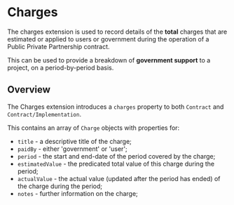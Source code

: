 # Charges

The charges extension is used to record details of the **total** charges that are estimated or applied to users or government during the operation of a Public Private Partnership contract.

This can be used to provide a breakdown of **government support** to a project, on a period-by-period basis.

## Overview

The Charges extension introduces a ```charges``` property to both ```Contract``` and ```Contract/Implementation```.

This contains an array of ```Charge``` objects with properties for:

* ```title``` - a descriptive title of the charge;
* ```paidBy``` - either 'government' or 'user';
* ```period``` - the start and end-date of the period covered by the charge;
* ```estimatedValue``` - the predicated total value of this charge during the period;
* ```actualValue``` - the actual value (updated after the period has ended) of the charge during the period;
* ```notes``` - further information on the charge;




